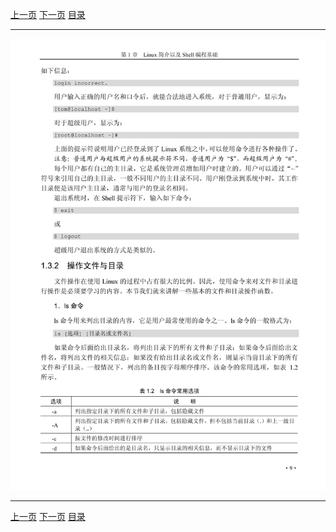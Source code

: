 [上一页](021.md) [下一页](023.md) [目录](../README.md)

***

![022](../images/022.png)

***

[上一页](021.md) [下一页](023.md) [目录](../README.md)
